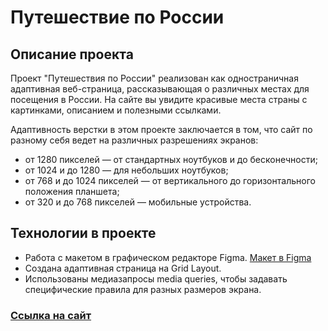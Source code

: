 # **Путешествие по России**

## Описание проекта
Проект "Путешествия по России" реализован как
одностраничная адаптивная веб-страница, рассказывающая о различных местах для посещения в России. На сайте вы увидите красивые места страны с картинками, описанием и полезными ссылками.

Адаптивность верстки в этом проекте заключается в том, что сайт по разному себя ведет на различных разрешениях экранов:
* от 1280 пикселей — от стандартных ноутбуков и до бесконечности;
* от 1024 и до 1280 — для небольших ноутбуков;
* от 768 и до 1024 пикселей — от вертикального до горизонтального положения планшета;
* от 320 и до 768 пикселей — мобильные устройства.

## Технологии в проекте
* Работа с макетом в графическом редакторе Figma.
[Макет в Figma](https://www.figma.com/file/5S2WSbEFL6awjVWJ0NWL8Q/Sprint-3_-Russia-_-desktop-mobile?node-id=28503%3A0)
* Создана адаптивная страница на Grid Layout.
* Использованы медиазапросы media queries, чтобы задавать специфические правила для разных размеров экрана.

### [Ссылка на сайт](https://galitsina.github.io/russian-travel)
